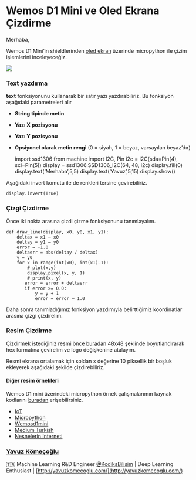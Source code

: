# Wemos D1 Mini ve Oled Ekrana Çizdirme

Merhaba,

Wemos D1 Mini’in shieldlerinden [oled
ekran](https://tr.aliexpress.com/store/product/OLED-Shield-for-WeMos-D1-mini-0-66-inch-64X48-IIC-I2C/1331105_32627787079.html)
üzerinde micropython ile çizim işlemlerini inceleyeceğiz.

![](https://cdn-images-1.medium.com/max/800/1*RMjApKHBbp4Aq_iRDiJgwA.png)

### Text yazdırma

**text** fonksiyonunu kullanarak bir satır yazı yazdırabiliriz. Bu fonksiyon
aşağıdaki parametreleri alır

* **String tipinde metin**
* **Yazı X pozisyonu**
* **Yazı Y pozisyonu**
* **Opsiyonel olarak metin rengi** (0 = siyah, 1 = beyaz, varsayılan beyaz’dır)

    import ssd1306
    from machine import I2C, Pin
    i2c = I2C(sda=Pin(4), scl=Pin(5))
    display = ssd1306.SSD1306_I2C(64, 48, i2c)
    display.fill(0)
    display.text(‘Merhaba’,5,5)
    display.text(‘Yavuz’,5,15)
    display.show()

Aşağıdaki invert komutu ile de renkleri tersine çevirebiliriz.

    display.invert(True)

### Çizgi Çizdirme

Önce iki nokta arasına çizdi çizme fonksiyonunu tanımlayalım.

    def draw_line(display, x0, y0, x1, y1):
        deltax = x1 — x0
        deltay = y1 — y0
        error = -1.0
        deltaerr = abs(deltay / deltax) 
        y = y0
        for x in range(int(x0), int(x1)-1):
            # plot(x,y)
            display.pixel(x, y, 1)
            # print(x, y)
           error = error + deltaerr
           if error >= 0.0:
               y = y + 1
               error = error — 1.0

Daha sonra tanımladığımız fonksiyon yazdımıyla belirttiğimiz koordinatlar
arasına çizgi çizdirelim.


### Resim Çizdirme

Çizdirmek istediğiniz resmi önce
[buradan](http://www.digole.com/tools/PicturetoC_Hex_converter.php) 48x48
şeklinde boyutlandırarak hex formatına çevirelim ve logo değişkenine atalayım.

Resmi ekrana ortalamak için soldan x değerine 10 piksellik bir boşluk ekleyerek
aşağıdaki şekilde çizdirebiliriz.





#### Diğer resim örnekleri

Wemos D1 mini üzerindeki micropython örnek çalışmalarımın kaynak kodlarını
[buradan](https://github.com/yavuzKomecoglu/wemos-mini-d1) erişebilirsiniz.

* [IoT](https://medium.com/tag/iot?source=post)
* [Micropython](https://medium.com/tag/micropython?source=post)
* [Wemosd1mini](https://medium.com/tag/wemosd1mini?source=post)
* [Medium Turkish](https://medium.com/tag/medium-turkish?source=post)
* [Nesnelerin Interneti](https://medium.com/tag/nesnelerin-interneti?source=post)

### [Yavuz Kömeçoğlu](https://medium.com/@komecoglu.yavuz)

🇹🇷 Machine Learning R&D Engineer
[@KodiksBilisim](http://twitter.com/KodiksBilisim) | Deep Learning Enthusiast |
[http://yavuzkomecoglu.com/](http://yavuzkomecoglu.com/)
